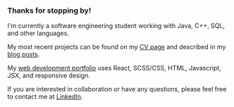 ### Thanks for stopping by!

I'm currently a software engineering student working with Java, C++, SQL, and other languages.   

My most recent projects can be found on my [CV page](https://portfolio-anngineers-projects.vercel.app/) and described in my [blog posts](https://anngineer.substack.com/). 

My [web development portfolio](https://anngineer.com/) uses React, SCSS/CSS, HTML, Javascript, JSX, and responsive design. 

If you are interested in collaboration or have any questions, please feel free to contact me at [LinkedIn](www.linkedin.com/in/anngineer).

<!--
**Anngineer/Anngineer** is a ✨ _special_ ✨ repository because its `README.md` (this file) appears on your GitHub profile.

Here are some ideas to get you started:

- 🔭 I’m currently working on ...
- 🌱 I’m currently learning ...
- 👯 I’m looking to collaborate on ...
- 🤔 I’m looking for help with ...
- 💬 Ask me about ...
- 📫 How to reach me: ...
- 😄 Pronouns: ...
- ⚡ Fun fact: ...
-->
